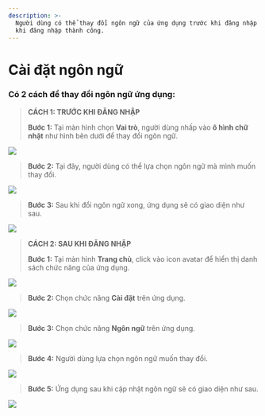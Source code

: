 ```yaml
---
description: >-
  Người dùng có thể thay đổi ngôn ngữ của ứng dụng trước khi đăng nhập hoặc sau
  khi đăng nhập thành công.
---
```


# Cài đặt ngôn ngữ

### &#x20;Có 2 cách để thay đổi ngôn ngữ ứng dụng:

> **CÁCH 1:  TRƯỚC KHI ĐĂNG NHẬP**
>
> **Bước 1:** Tại màn hình chọn **Vai trò**, người dùng nhấp vào **ô hình chữ nhật** như hình bên dưới để thay đổi ngôn ngữ.

![](<../.gitbook/assets/1 (9).jpg>)

> **Bước 2:** Tại đây, người dùng có thể lựa chọn ngôn ngữ mà mình muốn thay đổi.

![](<../.gitbook/assets/3 (10).jpg>)

> **Bước 3:** Sau khi đổi ngôn ngữ xong, ứng dụng sẽ có giao diện như sau.

![](<../.gitbook/assets/2 (9) (1).jpg>)

> **CÁCH 2: SAU KHI ĐĂNG NHẬP**
>
> **Bước 1:** Tại màn hình **Trang chủ**, click vào icon avatar để hiển thị danh sách chức năng của ứng dụng.

![](../.gitbook/assets/17.jpg)

> **Bước 2:** Chọn chức năng **Cài đặt** trên ứng dụng.

![](<../.gitbook/assets/2 (10).jpg>)

> **Bước 3:** Chọn chức năng **Ngôn ngữ** trên ứng dụng.

![](<../.gitbook/assets/4 (5).jpg>)

> **Bước 4:** Người dùng lựa chọn ngôn ngữ muốn thay đổi.

![](<../.gitbook/assets/5 (5).jpg>)

> **Bước 5:** Ứng dụng sau khi cập nhật ngôn ngữ sẽ có giao diện như sau.

![](<../.gitbook/assets/6 (4).jpg>)
